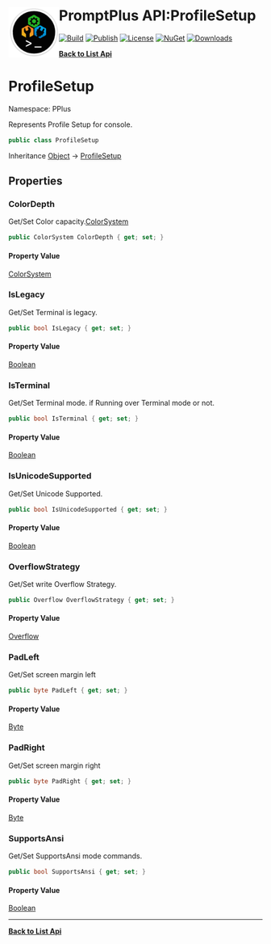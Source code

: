# <img align="left" width="100" height="100" src="../images/icon.png">PromptPlus API:ProfileSetup 

[![Build](https://github.com/FRACerqueira/PromptPlus/workflows/Build/badge.svg)](https://github.com/FRACerqueira/PromptPlus/actions/workflows/build.yml)
[![Publish](https://github.com/FRACerqueira/PromptPlus/actions/workflows/publish.yml/badge.svg)](https://github.com/FRACerqueira/PromptPlus/actions/workflows/publish.yml)
[![License](https://img.shields.io/badge/License-MIT-brightgreen.svg)](https://github.com/FRACerqueira/PromptPlus/blob/master/LICENSE)
[![NuGet](https://img.shields.io/nuget/v/PromptPlus)](https://www.nuget.org/packages/PromptPlus/)
[![Downloads](https://img.shields.io/nuget/dt/PromptPlus)](https://www.nuget.org/packages/PromptPlus/)

[**Back to List Api**](./apis.md)

# ProfileSetup

Namespace: PPlus

Represents Profile Setup for console.

```csharp
public class ProfileSetup
```

Inheritance [Object](https://docs.microsoft.com/en-us/dotnet/api/system.object) → [ProfileSetup](./pplus.profilesetup.md)

## Properties

### <a id="properties-colordepth"/>**ColorDepth**

Get/Set Color capacity.[ColorSystem](./pplus.colorsystem.md)

```csharp
public ColorSystem ColorDepth { get; set; }
```

#### Property Value

[ColorSystem](./pplus.colorsystem.md)<br>

### <a id="properties-islegacy"/>**IsLegacy**

Get/Set Terminal is legacy.

```csharp
public bool IsLegacy { get; set; }
```

#### Property Value

[Boolean](https://docs.microsoft.com/en-us/dotnet/api/system.boolean)<br>

### <a id="properties-isterminal"/>**IsTerminal**

Get/Set Terminal mode. if Running over Terminal mode or not.

```csharp
public bool IsTerminal { get; set; }
```

#### Property Value

[Boolean](https://docs.microsoft.com/en-us/dotnet/api/system.boolean)<br>

### <a id="properties-isunicodesupported"/>**IsUnicodeSupported**

Get/Set Unicode Supported.

```csharp
public bool IsUnicodeSupported { get; set; }
```

#### Property Value

[Boolean](https://docs.microsoft.com/en-us/dotnet/api/system.boolean)<br>

### <a id="properties-overflowstrategy"/>**OverflowStrategy**

Get/Set write Overflow Strategy.

```csharp
public Overflow OverflowStrategy { get; set; }
```

#### Property Value

[Overflow](./pplus.overflow.md)<br>

### <a id="properties-padleft"/>**PadLeft**

Get/Set screen margin left

```csharp
public byte PadLeft { get; set; }
```

#### Property Value

[Byte](https://docs.microsoft.com/en-us/dotnet/api/system.byte)<br>

### <a id="properties-padright"/>**PadRight**

Get/Set screen margin right

```csharp
public byte PadRight { get; set; }
```

#### Property Value

[Byte](https://docs.microsoft.com/en-us/dotnet/api/system.byte)<br>

### <a id="properties-supportsansi"/>**SupportsAnsi**

Get/Set SupportsAnsi mode commands.

```csharp
public bool SupportsAnsi { get; set; }
```

#### Property Value

[Boolean](https://docs.microsoft.com/en-us/dotnet/api/system.boolean)<br>


- - -
[**Back to List Api**](./apis.md)
